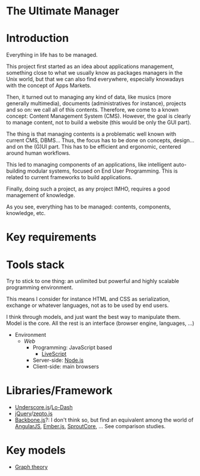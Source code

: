 The Ultimate Manager
===

Introduction
====

Everything in life has to be managed.

This project first started as an idea about applications management, something close to what we usually know as packages managers in the Unix world, but that we can also find everywhere, especially knowadays with the concept of Apps Markets.

Then, it turned out to managing any kind of data, like musics (more generally multimedia), documents (administratives for instance), projects and so on: we call all of this contents. Therefore, we come to a known concept: Content Management System (CMS). However, the goal is clearly to manage content, not to build a website (this would be only the GUI part).

The thing is that managing contents is a problematic well known with current CMS, DBMS... Thus, the focus has to be done on concepts, design... and on the (G)UI part. This has to be efficient and ergonomic, centered around human workflows.

This led to managing components of an applications, like intelligent auto-building modular systems, focused on End User Programming. This is related to current frameworks to build applications.

Finally, doing such a project, as any project IMHO, requires a good management of knowledge.

As you see, everything has to be managed: contents, components, knowledge, etc.

Key requirements
====

Tools stack
====

Try to stick to one thing: an unlimited but powerful and highly scalable programming environment.

This means I consider for instance HTML and CSS as serialization, exchange or whatever languages, not as to be used by end users.

I think through models, and just want the best way to manipulate them. Model is the core. All the rest is an interface (browser engine, languages, ...)

* Environment
   * _Web_
      * Programming: JavaScript based
         * [LiveScript](http://livescript.net/)
      * Server-side: [Node.js](http://nodejs.org/)
      * Client-side: main browsers

Libraries/Framework
=====

* [Underscore.js]()/[Lo-Dash](http://lodash.com/)
* [jQuery](http://jquery.com/)/[zepto.js](http://zeptojs.com/)
* [Backbone.js](http://backbonejs.org/)?: I don't think so, but find an equivalent among the world of [AngularJS](http://angularjs.org/), [Ember.js](http://emberjs.com/), [SproutCore](http://sproutcore.com/), ... See comparison studies.

Key models
====

* [Graph theory](http://en.wikipedia.org/wiki/Graph_theory)
